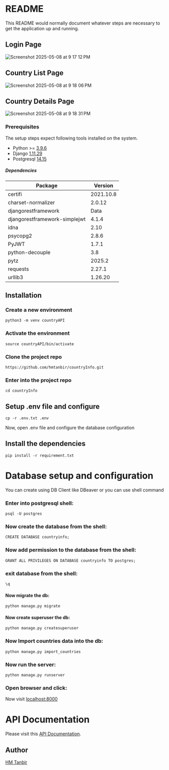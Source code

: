 # README

This README would normally document whatever steps are necessary to get the application up and running.

## Login Page

![Screenshot 2025-05-08 at 9 17 12 PM](https://github.com/user-attachments/assets/67f28ea2-3b3f-4d41-8877-e12fb3b2cce4)

## Country List Page

![Screenshot 2025-05-08 at 9 18 06 PM](https://github.com/user-attachments/assets/c4e9d9cc-1a9c-4e26-a69b-d8675317e01a)


## Country Details Page

![Screenshot 2025-05-08 at 9 18 31 PM](https://github.com/user-attachments/assets/4a71131c-e17d-404b-b69a-cf8a0d475f9b)


### Prerequisites
The setup steps expect following tools installed on the system.

- Python >= [3.9.6](javascript:void(0);)
- Django [1.11.29](javascript:void(0);)
- Postgresql [14.15](javascript:void(0);)

##### Dependencies
| Package                       | Version   |
|-------------------------------|-----------|
| certifi                       | 2021.10.8 |
| charset-normalizer            | 2.0.12    |
| djangorestframework           | Data      |
| djangorestframework-simplejwt | 4.1.4     |
| idna                          | 2.10      |
| psycopg2                      | 2.8.6     |
| PyJWT                         | 1.7.1     |
| python-decouple               | 3.8       |
| pytz                          | 2025.2    |
| requests                      | 2.27.1    |
| urllib3                       | 1.26.20   |


## Installation

### Create a new environment

```
python3 -m venv countryAPI
```

### Activate the environment

```
source countryAPI/bin/activate
```

### Clone the project repo

```
https://github.com/hmtanbir/countryInfo.git
```

### Enter into the project repo

```
cd countryInfo
```

## Setup .env file and configure

```
cp -r .env.txt .env
```
Now, open .env file and configure the database configuration

## Install the dependencies

```
pip install -r requirement.txt
```


# Database setup and configuration

You can create using DB Client like DBeaver or you can use shell command

### Enter into postgresql shell:
```
psql -U postgres
```

### Now create the database from the shell:

```
CREATE DATABASE countryinfo;
```
### Now add permission to the database from the shell:
```
GRANT ALL PRIVILEGES ON DATABASE countryinfo TO postgres;
```

### exit database from the shell:

```
\q
```


#### Now migrate the db:

```
python manage.py migrate
```

#### Now create superuser the db:

```
python manage.py createsuperuser
```

### Now Import countries data into the db:

```
python manage.py import_countries
```

### Now run the server:

```
python manage.py runserver
```

### Open browser and click:

Now visit [localhost:8000](http://localhost:8000)



# API Documentation
Please visit this [API Documentation](https://documenter.getpostman.com/view/33611649/2sB2j968eL).


## Author
[HM Tanbir](https://linkedin.com/in/hmtanbir)
